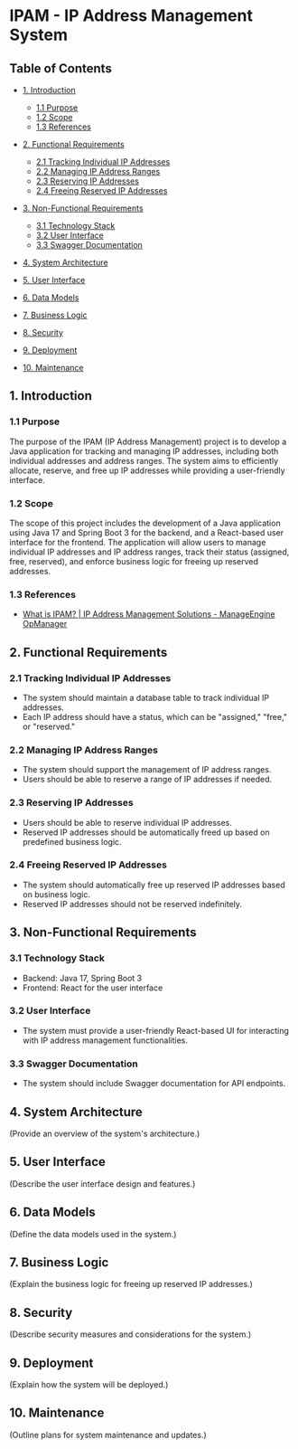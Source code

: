 # IPAM - IP Address Management System

 

## Table of Contents
- [1. Introduction](#1-introduction)
  - [1.1 Purpose](#11-purpose)
  - [1.2 Scope](#12-scope)
  - [1.3 References](#14-references)

 

- [2. Functional Requirements](#2-functional-requirements)
  - [2.1 Tracking Individual IP Addresses](#21-tracking-individual-ip-addresses)
  - [2.2 Managing IP Address Ranges](#22-managing-ip-address-ranges)
  - [2.3 Reserving IP Addresses](#23-reserving-ip-addresses)
  - [2.4 Freeing Reserved IP Addresses](#24-freeing-reserved-ip-addresses)

 

- [3. Non-Functional Requirements](#3-non-functional-requirements)
  - [3.1 Technology Stack](#31-technology-stack)
  - [3.2 User Interface](#32-user-interface)
  - [3.3 Swagger Documentation](#33-swagger-documentation)

 

- [4. System Architecture](#4-system-architecture)

 

- [5. User Interface](#5-user-interface)

 

- [6. Data Models](#6-data-models)

 

- [7. Business Logic](#7-business-logic)

 

- [8. Security](#8-security)

 

- [9. Deployment](#9-deployment)

 

- [10. Maintenance](#10-maintenance)

 

## 1. Introduction

 

### 1.1 Purpose
The purpose of the IPAM (IP Address Management) project is to develop a Java application for tracking and managing IP addresses, including both individual addresses and address ranges. The system aims to efficiently allocate, reserve, and free up IP addresses while providing a user-friendly interface.

 

### 1.2 Scope
The scope of this project includes the development of a Java application using Java 17 and Spring Boot 3 for the backend, and a React-based user interface for the frontend. The application will allow users to manage individual IP addresses and IP address ranges, track their status (assigned, free, reserved), and enforce business logic for freeing up reserved addresses.

 

### 1.3 References
- [What is IPAM? | IP Address Management Solutions - ManageEngine OpManager](https://www.manageengine.com/products/oputils/what-is-ipam.html)

 

## 2. Functional Requirements

 

### 2.1 Tracking Individual IP Addresses
- The system should maintain a database table to track individual IP addresses.
- Each IP address should have a status, which can be "assigned," "free," or "reserved."

 

### 2.2 Managing IP Address Ranges
- The system should support the management of IP address ranges.
- Users should be able to reserve a range of IP addresses if needed.

 

### 2.3 Reserving IP Addresses
- Users should be able to reserve individual IP addresses.
- Reserved IP addresses should be automatically freed up based on predefined business logic.

 

### 2.4 Freeing Reserved IP Addresses
- The system should automatically free up reserved IP addresses based on business logic.
- Reserved IP addresses should not be reserved indefinitely.

 

## 3. Non-Functional Requirements

 

### 3.1 Technology Stack
- Backend: Java 17, Spring Boot 3
- Frontend: React for the user interface

 

### 3.2 User Interface
- The system must provide a user-friendly React-based UI for interacting with IP address management functionalities.

 

### 3.3 Swagger Documentation
- The system should include Swagger documentation for API endpoints.

 

## 4. System Architecture

 

(Provide an overview of the system's architecture.)

 

## 5. User Interface

 

(Describe the user interface design and features.)

 

## 6. Data Models

 

(Define the data models used in the system.)

 

## 7. Business Logic

 

(Explain the business logic for freeing up reserved IP addresses.)

 

## 8. Security

 

(Describe security measures and considerations for the system.)

 

## 9. Deployment

 

(Explain how the system will be deployed.)

 

## 10. Maintenance

 

(Outline plans for system maintenance and updates.)
